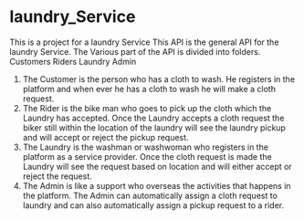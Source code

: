 # laundry_Service
This is a project for a laundry Service
This API is the general API for the laundry Service.
The Various part of the API is divided into folders.
Customers
Riders
Laundry
Admin

1. The Customer is the person who has a cloth to wash. He registers in the platform and when ever he has a cloth to wash he will make a cloth request.
2. The Rider is the bike man who goes to pick up the cloth which the Laundry has accepted. Once the Laundry accepts a cloth request the biker still within the location of the laundry will see the laundry pickup and will accept or reject the pickup request.
3. The Laundry is the washman or washwoman who registers in the platform as a service provider. Once the cloth request is made the Laundry will see the request based on location and will either accept or reject the request.
4. The Admin is like a support who overseas the activities that happens in the platform. The Admin can automatically assign a cloth request to laundry and can also automatically assign a pickup request to a rider.
